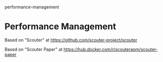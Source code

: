 performance-management
# Performance Management

Based on "Scouter" at https://github.com/scouter-project/scouter

Based on "Scouter Paper" at https://hub.docker.com/r/scouterapm/scouter-paper
